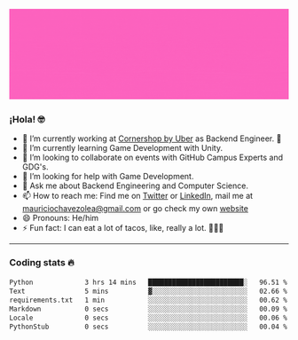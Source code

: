 ![Banner](banner.gif)

### ¡Hola! 🤓

- 🔭 I’m currently working at [Cornershop by Uber](https://cornershopapp.com) as Backend Engineer. 🥑
- 🌱 I’m currently learning Game Development with Unity.
- 👯 I’m looking to collaborate on events with GitHub Campus Experts and GDG's.
- 🤔 I’m looking for help with Game Development.
- 💬 Ask me about Backend Engineering and Computer Science.
- 📫 How to reach me: Find me on [Twitter](https://twitter.com/ultr4nerd) or [LinkedIn](https://www.linkedin.com/in/ultr4nerd), mail me at [mauriciochavezolea@gmail.com](mailto:mauriciochavezolea@gmail.com) or go check my own [website](mauriciochavez.dev)
- 😄 Pronouns: He/him
- ⚡ Fun fact: I can eat a lot of tacos, like, really a lot. 🌮🌮🌮

---

### Coding stats 🔥

<!--START_SECTION:waka-->

```text
Python             3 hrs 14 mins   ████████████████████████░   96.51 %
Text               5 mins          ▓░░░░░░░░░░░░░░░░░░░░░░░░   02.66 %
requirements.txt   1 min           ░░░░░░░░░░░░░░░░░░░░░░░░░   00.62 %
Markdown           0 secs          ░░░░░░░░░░░░░░░░░░░░░░░░░   00.09 %
Locale             0 secs          ░░░░░░░░░░░░░░░░░░░░░░░░░   00.06 %
PythonStub         0 secs          ░░░░░░░░░░░░░░░░░░░░░░░░░   00.04 %
```

<!--END_SECTION:waka-->
